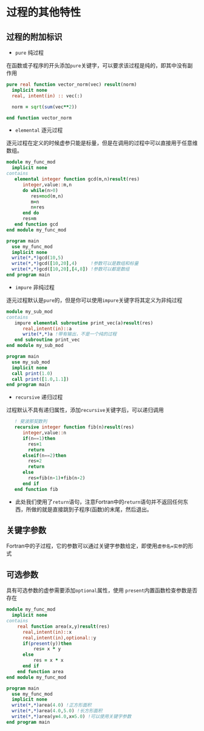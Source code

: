 # 过程的其他特性

## 过程的附加标识

- `pure` 纯过程

在函数或子程序的开头添加`pure`关键字，可以要求该过程是纯的，即其中没有副作用
``` fortran
pure real function vector_norm(vec) result(norm)
  implicit none
  real, intent(in) :: vec(:)

  norm = sqrt(sum(vec**2))

end function vector_norm
```

- `elemental` 逐元过程

逐元过程在定义的时候虚参只能是标量，但是在调用的过程中可以直接用于任意维数组。

``` fortran
module my_func_mod
  implicit none
contains
   elemental integer function gcd(m,n)result(res)
      integer,value::m,n
      do while(n>0)
         res=mod(m,n)
         m=n
         n=res
      end do
      res=m
   end function gcd
end module my_func_mod

program main
  use my_func_mod
  implicit none
  write(*,*)gcd(10,5)
  write(*,*)gcd([10,20],4)     !参数可以是数组和标量 
  write(*,*)gcd([10,20],[4,8]) !参数可以都是数组 
end program main
```

- `impure` 非纯过程

逐元过程默认是`pure`的，但是你可以使用`impure`关键字将其定义为非纯过程
``` fortran
module my_sub_mod
contains
   impure elemental subroutine print_vec(a)result(res)
      real,intent(in)::a
      write(*,*)a !带有输出，不是一个纯的过程
   end subroutine print_vec
end module my_sub_mod

program main
  use my_sub_mod
  implicit none
  call print(1.0)
  call print([1.0,1.1])
end program main
```
- `recursive` 递归过程

过程默认不具有递归属性，添加`recursive`关键字后，可以递归调用
``` fortran
   ! 斐波那契数列
   recursive integer function fib(n)result(res)
      integer,value::n
      if(n==1)then
        res=1
        return
      elseif(n==2)then
        res=2
        return
      else
        res=fib(n-1)+fib(n-2)
      end if
   end function fib
```

- 此处我们使用了`return`语句，注意Fortran中的`return`语句并不返回任何东西，所做的就是直接跳到子程序(函数)的末尾，然后退出。
  
## 关键字参数
Fortran中的子过程，它的参数可以通过关键字参数给定，即使用`虚参名=实参`的形式

## 可选参数

具有可选参数的虚参需要添加`optional`属性，使用 `present`内置函数检查参数是否存在
``` fortran
module my_func_mod
  implicit none
contains
    real function area(x,y)result(res)
      real,intent(in)::x
      real,intent(in),optional::y
      if(present(y))then
          res= x * y
      else
          res = x * x
      end if
    end function area
end module my_func_mod

program main
  use my_func_mod
  implicit none
  write(*,*)area(4.0) !正方形面积
  write(*,*)area(4.0,5.0) !长方形面积
  write(*,*)area(y=4.0,x=5.0) !可以使用关键字参数
end program main
```

